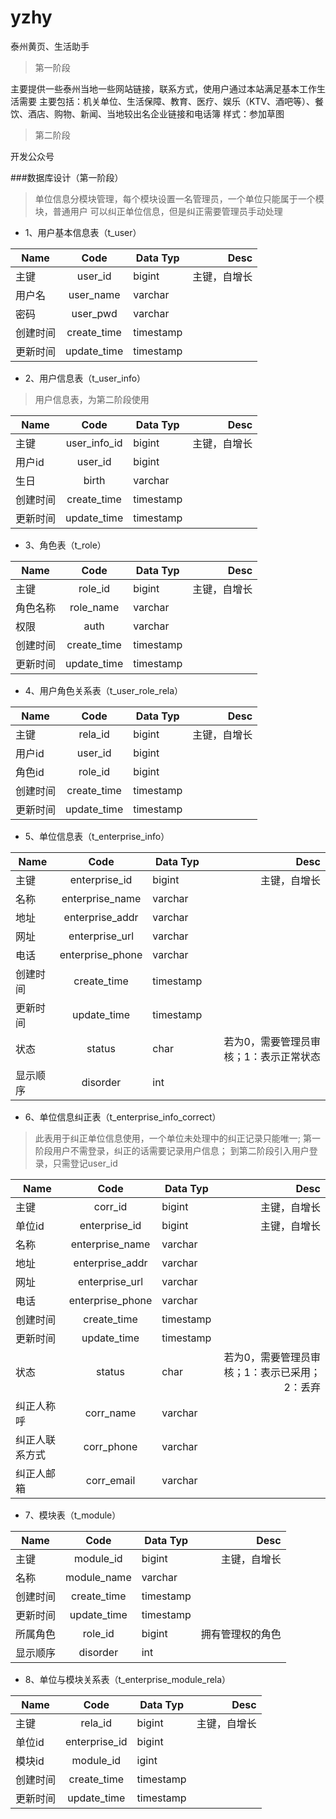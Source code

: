 # yzhy
泰州黄页、生活助手

>第一阶段

主要提供一些泰州当地一些网站链接，联系方式，使用户通过本站满足基本工作生活需要
主要包括：机关单位、生活保障、教育、医疗、娱乐（KTV、酒吧等）、餐饮、酒店、购物、新闻、当地较出名企业链接和电话簿
样式：参加草图

>第二阶段

开发公众号

###数据库设计（第一阶段）

>单位信息分模块管理，每个模块设置一名管理员，一个单位只能属于一个模块，普通用户
>可以纠正单位信息，但是纠正需要管理员手动处理

* 1、用户基本信息表（t_user）

|Name|Code|Data Typ|Desc|
|--------|:--------:|--------|--------:|
|主键|user_id|bigint|主键，自增长|
|用户名|user_name|varchar||
|密码|user_pwd|varchar||
|创建时间|create_time|timestamp||
|更新时间|update_time|timestamp||

* 2、用户信息表（t_user_info）

>用户信息表，为第二阶段使用

|Name|Code|Data Typ|Desc|
|--------|:--------:|--------|--------:|
|主键|user_info_id|bigint|主键，自增长|
|用户id|user_id|bigint||
|生日|birth|varchar||
|创建时间|create_time|timestamp||
|更新时间|update_time|timestamp||

* 3、角色表（t_role）

|Name|Code|Data Typ|Desc|
|--------|:--------:|--------|--------:|
|主键|role_id|bigint|主键，自增长|
|角色名称|role_name|varchar||
|权限|auth|varchar||
|创建时间|create_time|timestamp||
|更新时间|update_time|timestamp||

* 4、用户角色关系表（t_user_role_rela）

|Name|Code|Data Typ|Desc|
|--------|:--------:|--------|--------:|
|主键|rela_id|bigint|主键，自增长|
|用户id|user_id|bigint||
|角色id|role_id|bigint||
|创建时间|create_time|timestamp||
|更新时间|update_time|timestamp||

* 5、单位信息表（t_enterprise_info）

|Name|Code|Data Typ|Desc|
|--------|:--------:|--------|--------:|
|主键|enterprise_id|bigint|主键，自增长|
|名称|enterprise_name|varchar||
|地址|enterprise_addr|varchar||
|网址|enterprise_url|varchar||
|电话|enterprise_phone|varchar||
|创建时间|create_time|timestamp||
|更新时间|update_time|timestamp||
|状态|status|char|若为0，需要管理员审核；1：表示正常状态|
|显示顺序|disorder|int||

* 6、单位信息纠正表（t_enterprise_info_correct）

>此表用于纠正单位信息使用，一个单位未处理中的纠正记录只能唯一;
>第一阶段用户不需登录，纠正的话需要记录用户信息；
>到第二阶段引入用户登录，只需登记user_id

|Name|Code|Data Typ|Desc|
|--------|:--------:|--------|--------:|
|主键|corr_id|bigint|主键，自增长|
|单位id|enterprise_id|bigint|主键，自增长|
|名称|enterprise_name|varchar||
|地址|enterprise_addr|varchar||
|网址|enterprise_url|varchar||
|电话|enterprise_phone|varchar||
|创建时间|create_time|timestamp||
|更新时间|update_time|timestamp||
|状态|status|char|若为0，需要管理员审核；1：表示已采用；2：丢弃|
|纠正人称呼|corr_name|varchar||
|纠正人联系方式|corr_phone|varchar||
|纠正人邮箱|corr_email|varchar||


* 7、模块表（t_module）

|Name|Code|Data Typ|Desc|
|--------|:--------:|--------|--------:|
|主键|module_id|bigint|主键，自增长|
|名称|module_name|varchar||
|创建时间|create_time|timestamp||
|更新时间|update_time|timestamp||
|所属角色|role_id|bigint|拥有管理权的角色|
|显示顺序|disorder|int||

* 8、单位与模块关系表（t_enterprise_module_rela）

|Name|Code|Data Typ|Desc|
|--------|:--------:|--------|--------:|
|主键|rela_id|bigint|主键，自增长|
|单位id|enterprise_id|bigint||
|模块id|module_id|igint||
|创建时间|create_time|timestamp||
|更新时间|update_time|timestamp||



